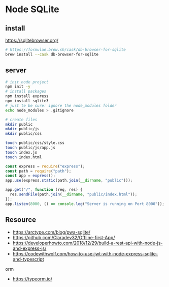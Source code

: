 # Node SQLite

## install

https://sqlitebrowser.org/

```bash
# https://formulae.brew.sh/cask/db-browser-for-sqlite
brew install --cask db-browser-for-sqlite
```

## server

```bash
# init node project
npm init -y
# install packages
npm install express
npm install sqlite3
# just te be sure: ignore the node_modules folder
echo node_modules > .gitignore
```

```bash
# create files
mkdir public
mkdir public/js
mkdir public/css

touch public/css/style.css
touch public/js/app.js
touch index.js
touch index.html
```

```js
const express = require("express");
const path = require("path");
const app = express();
app.use(express.static(path.join(__dirname, "public")));

app.get("/", function (req, res) {
  res.sendFile(path.join(__dirname, "public/index.html"));
});
app.listen(8000, () => console.log("Server is running on Port 8000"));
```

## Resource

- https://arctype.com/blog/pwa-sqlite/
- https://github.com/Claradev32/Offline-first-App/
- https://developerhowto.com/2018/12/29/build-a-rest-api-with-node-js-and-express-js/
- https://codewithwolf.com/how-to-use-jwt-with-node-express-sqlite-and-typescript

orm

- https://typeorm.io/
